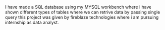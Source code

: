 I have made a SQL database using my MYSQL workbench where i have shown different types of tables where we can retrive data by passing single query
this project was given by fireblaze technologies where i am pursuing internship as data analyst.
